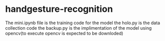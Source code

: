 # handgesture-recognition
The mini.ipynb file is the training code for the model
the holo.py is the data collection code
the backup.py is the implimentation of the model using opencv(to execute opencv is expected to be downloded)
